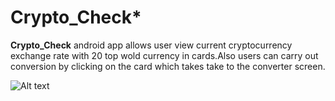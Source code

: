 # Crypto_Check*

**Crypto_Check** android app allows user view current cryptocurrency exchange rate with 20 top wold currency in cards.Also users can carry out conversion by clicking on the card which takes take to the converter screen.


![Alt text](https://cloudinary.com/console/lui/media_library#dialog/image/upload/crypto_check_ehoovy"About")